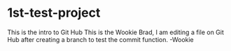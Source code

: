 # 1st-test-project
This is the intro to Git Hub
This is the Wookie Brad, I am editing a file on Git Hub after creating a branch to test the commit function.
-Wookie

